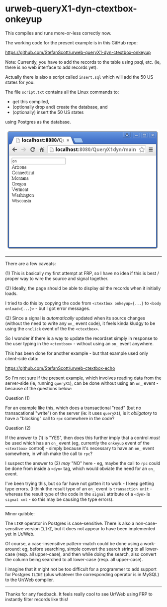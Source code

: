 # urweb-queryX1-dyn-ctextbox-onkeyup

This compiles and runs more-or-less correctly now.

The working code for the present example is in this GitHub repo:

https://github.com/StefanScott/urweb-queryX1-dyn-ctextbox-onkeyup

Note: Currently, you have to add the records to the table using psql, etc. (ie, there is no web interface to add records yet).

Actually there is also a script called `insert.sql` which will add the 50 US states for you.

The file `script.txt` contains all the Linux commands to:

- get this compiled, 
- (optionally drop and) create the database, and
- (optionally) insert the 50 US states

using Postgres as the database.

![Screenshot](screenshot.png?raw=true "Optional Title")

---

There are a few caveats:

(1) This is basically my first attempt at FRP, so I have no idea if this is best / proper way to wire the source and signal together.

(2) Ideally, the page should be able to display *all* the records when it initially loads.

I tried to do this by copying the code from `<ctextbox onkeyup={...}` to `<body onload={...}>` - but I got error messages.

(2) Since a signal is *automatically* updated when its source changes (without the need to write any `on_` event code), it feels kinda kludgy to be using the `onclick` event of the the `<ctextbox>`.

So I wonder if there is a way to update the recordset simply in response to the user typing in the `<ctextbox>` - without using an `on_` event anywhere.

This has been done for another example - but that example used only client-side data:

https://github.com/StefanScott/urweb-ctextbox-echo

So I'm not sure if the present example, which involves reading data from the server-side (ie, running `queryX1`), can be done without using an `on_` event - because of the questions below:

Question (1)

For an example like this, which does a transactional "read" (but no transacational "write") on the server (ie: it uses `queryX1`), is it *obligatory* to have a "blocking" call to `rpc` somewhere in the code?

Question (2)

If the answer to (1) is "YES", then does this further imply that a control *must* be used which has an `on_` event (eg, currently the `onkeyup` event of the `<ctextbox>` control) - simply because it's necessary to have an `on_` event somewhere, in which make the call to `rpc`? 

I suspect the answer  to (2) *may* "NO" here - eg, maybe the call to `rpc` could be done from inside a `<dyn>` tag, which would obviate the need for an `on_` event.

I've been trying this, but so far have not gotten it to work - I keep getting type errors. (I think the result type of an `on_` event is `transaction unit` - whereas the result type of the code in the `signal` attribute of a `<dyn>` is `signal xml` - so this may be causing the type errors). 

---

Minor quibble:

The `LIKE` operator in Postgres is case-sensitive. There is also a non-case-sensitive version `ILIKE`, but it does not appear to have been implemented yet in Ur/Web. 

Of course, a case-insensitive pattern-match could be done using a work-around: eg, before searching, simple convert the search string to all lower-case (resp. all upper-case), and then while doing the search, also convert the column being searched to all lower-case (resp. all upper-case). 

I imagine that it might not be too difficult for a programmer to add support for Postgres `ILIKE` (plus whatever the corresponding operator is in MySQL) to the Ur/Web compiler.

---

Thanks for any feedback. It feels really cool to see Ur/Web using FRP to instantly filter records like this!

###

